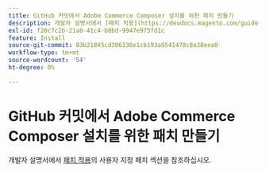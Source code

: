```yaml
---
title: GitHub 커밋에서 Adobe Commerce Composer 설치를 위한 패치 만들기
description: 개발자 설명서에서 [패치 적용](https://devdocs.magento.com/guides/v2.3/comp-mgr/patching.html#custom-patches)의 [사용자 정의 패치 섹션]을 참조하십시오.
exl-id: f20c7c2b-21a0-41c4-b0bd-9947e975fd1c
feature: Install
source-git-commit: 83b21845cd306336e1cb193a9541478c8a38eea8
workflow-type: tm+mt
source-wordcount: '54'
ht-degree: 0%

---
```


# GitHub 커밋에서 Adobe Commerce Composer 설치를 위한 패치 만들기

개발자 설명서에서 [패치 적용](https://devdocs.magento.com/guides/v2.3/comp-mgr/patching.html#custom-patches)의 사용자 지정 패치 섹션을 참조하십시오.
